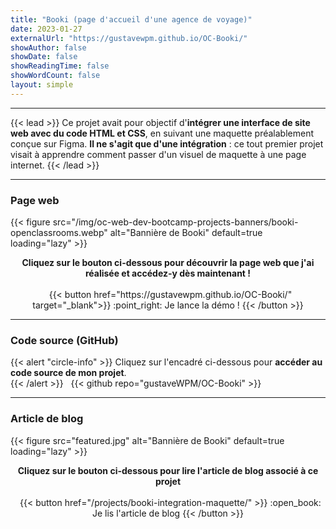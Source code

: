 ```yaml
---
title: "Booki (page d'accueil d'une agence de voyage)"
date: 2023-01-27
externalUrl: "https://gustavewpm.github.io/OC-Booki/"
showAuthor: false
showDate: false
showReadingTime: false
showWordCount: false
layout: simple
---
```


---

{{< lead >}}
Ce projet avait pour objectif d'**intégrer une interface de site web avec du code HTML et CSS**, en suivant une maquette préalablement conçue sur Figma.
**Il ne s'agit que d'une intégration** : ce tout premier projet visait à apprendre comment passer d'un visuel de maquette à une page internet. 
{{< /lead >}}

---

### Page web

<div class="wpm blog-post-illustration-figure is-resized centered-figcaption">
{{< figure
    src="/img/oc-web-dev-bootcamp-projects-banners/booki-openclassrooms.webp"
    alt="Bannière de Booki"
    default=true
    loading="lazy"
>}}
</div>

<p align="center">
<strong>Cliquez sur le bouton ci-dessous pour découvrir la page web que j'ai réalisée et accédez-y dès maintenant !</strong><br /><br />
&nbsp;
{{< button href="https://gustavewpm.github.io/OC-Booki/" target="_blank">}}
:point_right: Je lance la démo !
{{< /button >}}
</p>

---

### Code source (GitHub)

{{< alert "circle-info" >}}
Cliquez sur l'encadré ci-dessous pour **accéder au code source de mon projet**.  
{{< /alert >}}
&nbsp;
{{< github repo="gustaveWPM/OC-Booki" >}}

---

### Article de blog

<div class="wpm blog-post-illustration-figure is-resized centered-figcaption">
{{< figure
    src="featured.jpg"
    alt="Bannière de Booki"
    default=true
    loading="lazy"
>}}
</div>

<p align="center">
<strong>Cliquez sur le bouton ci-dessous pour lire l'article de blog associé à ce projet</strong><br /><br />
&nbsp;
{{< button href="/projects/booki-integration-maquette/" >}}
:open_book: Je lis l'article de blog
{{< /button >}}
</p>

